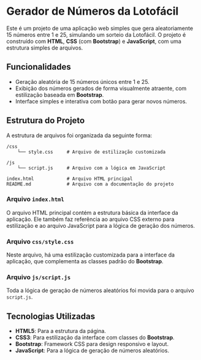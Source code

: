 # Gerador de Números da Lotofácil

Este é um projeto de uma aplicação web simples que gera aleatoriamente 15 números entre 1 e 25, simulando um sorteio da Lotofácil. O projeto é construído com **HTML**, **CSS** (com **Bootstrap**) e **JavaScript**, com uma estrutura simples de arquivos.

## Funcionalidades

- Geração aleatória de 15 números únicos entre 1 e 25.
- Exibição dos números gerados de forma visualmente atraente, com estilização baseada em **Bootstrap**.
- Interface simples e interativa com botão para gerar novos números.

## Estrutura do Projeto

A estrutura de arquivos foi organizada da seguinte forma:

```plaintext
/css
    └── style.css     # Arquivo de estilização customizada

/js
    └── script.js     # Arquivo com a lógica em JavaScript

index.html            # Arquivo HTML principal
README.md             # Arquivo com a documentação do projeto
```

### Arquivo `index.html`

O arquivo HTML principal contém a estrutura básica da interface da aplicação. Ele também faz referência ao arquivo CSS externo para estilização e ao arquivo JavaScript para a lógica de geração dos números.

### Arquivo `css/style.css`

Neste arquivo, há uma estilização customizada para a interface da aplicação, que complementa as classes padrão do **Bootstrap**.

### Arquivo `js/script.js`

Toda a lógica de geração de números aleatórios foi movida para o arquivo `script.js`.

## Tecnologias Utilizadas

- **HTML5**: Para a estrutura da página.
- **CSS3**: Para estilização da interface com classes do **Bootstrap**.
- **Bootstrap**: Framework CSS para design responsivo e layout.
- **JavaScript**: Para a lógica de geração de números aleatórios.